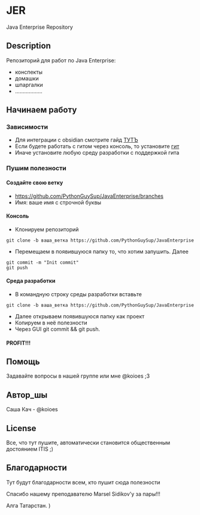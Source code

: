 #  JER

Java Enterprise Repository

## Description

Репозиторий для работ по Java Enterprise:
 - конспекты
 - домашки
 - шпаргалки
 - ..................


## Начинаем работу

### Зависимости

* Для интеграции с obsidian смотрите гайд [ТУТЪ](https://www.reddit.com/r/ObsidianMD/comments/103afmo/the_easiest_way_to_setup_obsidian_git_to_backup/)
* Если будете работать с гитом через консоль, то установите [гит](https://git-scm.com/downloads)
* Иначе установите любую среду разработки с поддержкой гита

### Пушим полезности

#### Создайте свою ветку
* https://github.com/PythonGuySup/JavaEnterprise/branches
* Имя: ваше имя с строчной буквы

#### Консоль
* Клонируем репозиторий
```
git clone -b ваша_ветка https://github.com/PythonGuySup/JavaEnterprise
```
* Перемещаем в появившуюся папку то, что хотим запушить. Далее
```
git commit -m "Init commit"
git push
```
#### Среда разработки
* В командную строку среды разработки вставьте 
```
git clone -b ваша_ветка https://github.com/PythonGuySup/JavaEnterprise
```
* Далее открываем появившуюся папку как проект
* Копируем в неё полезности
* Через GUI git commit && git push.

#### PROFIT!!!

## Помощь

Задавайте вопросы в нашей группе или мне @koioes ;3

## Автор_шы

Саша Кач - @koioes


## License

Все, что тут пушите, автоматически становится общественным достоянием ITIS ;)

## Благодарности

Тут будут благодарности всем, кто пушит сюда полезности

Спасибо нашему преподавателю Marsel Sidikov'у за пары!!!

Алга Татарстан. )

